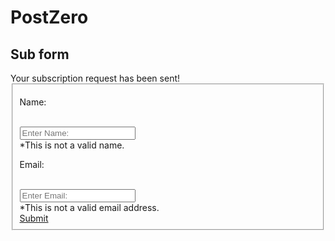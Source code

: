 # PostZero

## Sub form
<html>
<form id="subscribe-form">
      <div class="success">Your subscription request has been sent!</div>
        <fieldset>
        <label class="name">
            <p>Name: </p><br>
            <input type="text" placeholder="Enter Name:"><br>
            <span class="error">*This is not a valid name.</span>
        </label>
        <label class="email">
            <p>Email: </p><br>
            <input type="email" placeholder="Enter Email:"><br>
            <span class="error">*This is not a valid email address.</span>
        </label>
        <br><div class="btns"><a href="#" class="button" data-type="submit">Submit</a></div>
        </fieldset>
</form>    
</html>

<script type="text/javascript" src="accets/sys/js/jquery-3.5.1.js"></script>
<script type="text/javascript" src="accets/sys/js/mailersupScr.js"></script>